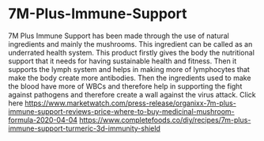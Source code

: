 # 7M-Plus-Immune-Support
7M Plus Immune Support  has been made through the use of natural ingredients and mainly the mushrooms. This ingredient can be called as an underrated health system. This product firstly gives the body the nutritional support that it needs for having sustainable health and fitness. Then it supports the lymph system and helps in making more of lymphocytes that make the body create more antibodies. Then the ingredients used to make the blood have more of WBCs and therefore help in supporting the fight against pathogens and therefore create a wall against the virus attack. Click here https://www.marketwatch.com/press-release/organixx-7m-plus-immune-support-reviews-price-where-to-buy-medicinal-mushroom-formula-2020-04-04  https://www.completefoods.co/diy/recipes/7m-plus-immune-support-turmeric-3d-immunity-shield
